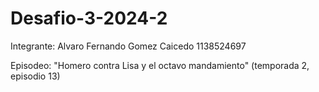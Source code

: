 # Desafio-3-2024-2

Integrante: Alvaro Fernando Gomez Caicedo   1138524697

Episodeo: "Homero contra Lisa y el octavo mandamiento" (temporada 2, episodio 13)